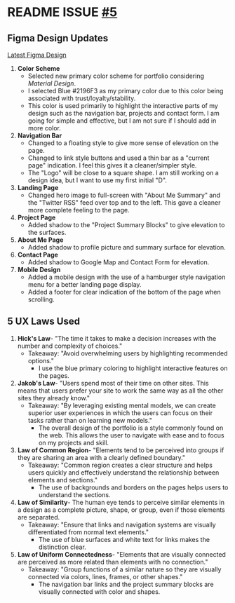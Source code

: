 # README ISSUE [#5](https://github.com/Vets-Who-Code/js-web-path-daniel-swinehart/issues/5)


## Figma Design Updates
[Latest Figma Design](https://www.figma.com/file/0y2M2EpUix6RQ6k6s7rdmn/Portfolio-Design?node-id=0%3A1&t=YS1EtgbiJrcPLH6U-1)
1. **Color Scheme**  
    - Selected new primary color scheme for portfolio considering *Material Design*.  
    - I selected Blue #2196F3 as my primary color due to this color being associated with trust/loyalty/stability.
    - This color is used primarily to highlight the interactive parts of my design such as the navigation bar, projects and contact form. I am going for simple and effective, but I am not sure if I should add in more color.
2. **Navigation Bar**  
    - Changed to a floating style to give more sense of elevation on the page.  
    - Changed to link style buttons and used a thin bar as a "current page" indication. I feel this gives it a cleaner/simpler style.
    - The "Logo" will be close to a square shape. I am still working on a design idea, but I want to use my first initial "D".
3. **Landing Page**  
    - Changed hero image to full-screen with "About Me Summary" and the "Twitter RSS" feed over top and to the left. This gave a cleaner more complete feeling to the page.
4. **Project Page**
    - Added shadow to the "Project Summary Blocks" to give elevation to the surfaces.
5. **About Me Page**
    - Added shadow to profile picture and summary surface for elevation.
6. **Contact Page**
    - Added shadow to Google Map and Contact Form for elevation.
7. **Mobile Design**
    - Added a mobile design with the use of a hamburger style navigation menu for a better landing page display.
    - Added a footer for clear indication of the bottom of the page when scrolling. 

## 5 UX Laws Used
1. **Hick's Law**- "The time it takes to make a decision increases with the number and complexity of choices."
    - Takeaway: "Avoid overwhelming users by highlighting recommended options."
        - I use the blue primary coloring to highlight interactive features on the pages.
2. **Jakob's Law**- "Users spend most of their time on other sites. This means that users prefer your site to work the same way as all the other sites they already know."
    - Takeaway: "By leveraging existing mental models, we can create superior user experiences in which the users can focus on their tasks rather than on learning new models."
        - The overall design of the portfolio is a style commonly found on the web. This allows the user to navigate with ease and to focus on my projects and skill.
3. **Law of Common Region**- "Elements tend to be perceived into groups if they are sharing an area with a clearly defined boundary."
    - Takeaway: "Common region creates a clear structure and helps users quickly and effectively understand the relationship between elements and sections."
        - The use of backgrounds and borders on the pages helps users to understand the sections.
4. **Law of Similarity**- The human eye tends to perceive similar elements in a design as a complete picture, shape, or group, even if those elements are separated.
    - Takeaway: "Ensure that links and navigation systems are visually differentiated from normal text elements."
        - The use of blue surfaces and white text for links makes the distinction clear.
5. **Law of Uniform Connectedness**- "Elements that are visually connected are perceived as more related than elements with no connection."
    - Takeaway: "Group functions of a similar nature so they are visually connected via colors, lines, frames, or other shapes."
        - The navigation bar links and the project summary blocks are visually connected with color and shapes.
